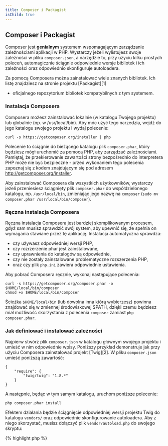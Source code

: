 ```yaml
---
title: Composer i Packagist
isChild: true
---
```


## Composer i Packagist

Composer jest **genialnym** systemem wspomagającym zarządzanie zależnościami aplikacji w PHP. Wystarczy jeżeli
wylistujesz swoje zależności w pliku `composer.json`, a narzędzie to, przy użyciu kilku prostych poleceń, automagicznie
ściągnie odpowiednie wersje bibliotek i ich zależności oraz odpowiednio skonfiguruje autoloadera.

Za pomocą Composera można zainstalować wiele znanych bibliotek. Ich listę znajdziesz na stronie projektu [Packagist][1]
- oficjalnego repozytorium bibliotek kompatybilnych z tym systemem.

### Instalacja Composera

Composera możesz zainstalować lokalnie (w katalogu Twojego projektu) lub globalnie (np. w /usr/local/bin). Aby móc użyć
tego narzedzia, wejdź do jego katalogu swojego projektu i wydaj polecenie:

    curl -s https://getcomposer.org/installer | php

Polecenie to ściągnie do bieżącego katalogu plik `composer.phar`, który będziesz mógł uruchomić za pomocą PHP, aby
zarządzać zależnościami. Pamiętaj, że przekierowanie zawartości strony bezpośrednio do interpretera PHP może nie być
bezpieczne - przed wykonaniem tego polecenia zapoznaj się z kodem znajdującym się pod adresem
http://getcomposer.org/installer.

Aby zainstalować Composera dla wszystkich użytkowników, wystarczy jeżeli przeniesiesz ściągnięty plik `composer.phar`
do współdzielonego katalogu, np. `/usr/local/bin`, zmieniając jego nazwę na `composer`
(`sudo mv composer.phar /usr/local/bin/composer`).

### Ręczna instalacja Composera

Ręczna instalacja Composera jest bardziej skomplikowanym procesem, gdyż sam musisz sprawdzić swój system, aby
upewnić się, że spełnia on wymagania stawiane przez tę aplikację. Instalacja automatyczna sprawdza:
- czy używasz odpowiedniej wersji PHP,
- czy rozrzerzenie phar jest zainstalowane,
- czy uprawnienia do katalogów są odpowiednie,
- czy nie zostały zainstalowane problematyczne rozszerzenia PHP,
- oraz czy plik `php.ini` zawiera odpowiednie ustawienia.

Aby pobrać Composera ręcznie, wykonaj następujące polecenia:

    curl -s https://getcomposer.org/composer.phar -o $HOME/local/bin/composer
    chmod +x $HOME/local/bin/composer

Ścieżka `$HOME/local/bin` (lub dowolna inna którą wybierzesz) powinna znajdować się w zmiennej środowiskowej $PATH,
dzięki czemu będziesz miał możliwość skorzystania z polecenia `composer` zamiast `php composer.phar`.

### Jak definiować i instalować zależności

Najpierw stwórz plik `composer.json` w katalogu głównym swojego projektu i umieść w nim odpowiednie wpisy. Poniższy
przykład demonstruje jak przy użyciu Composera zainstalować projekt [Twig][2]. W pliku `composer.json` umieść poniższą
zawartość:

	{
	    "require": {
	        "twig/twig": "1.8.*"
	    }
	}

A następnie, będąc w tym samym katalogu, uruchom poniższe polecenie:

    php composer.phar install

Efektem działania będzie ściągnięcie odpowiedniej wersji projektu Twig do katalogu `vendors/` oraz odpowiednie
skonfigurowanie autoloadera. Aby z niego skorzystać, musisz dołączyć plik `vendor/autoload.php` do swojego skryptu: 

{% highlight php %}
<?php
require 'vendor/autoload.php';
{% endhighlight %}

Od teraz możesz korzystać z klas dostarczonych przez bibliotekę.

* [Dokumentacja projektu Composer][3]

[1]: http://packagist.org/
[2]: http://twig.sensiolabs.org
[3]: http://getcomposer.org/doc/00-intro.md
